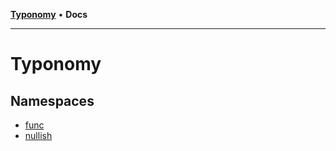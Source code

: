 [**Typonomy**](README.md) • **Docs**

***

# Typonomy

## Namespaces

- [func](namespaces/func/README.md)
- [nullish](namespaces/nullish/README.md)
